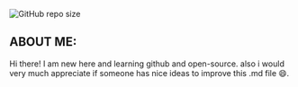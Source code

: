![GitHub repo size](https://img.shields.io/github/repo-size/zenoR-git/zenoR-git)
## ABOUT ME:

Hi there! I am new here and learning github and open-source. also i would very much appreciate if
someone has nice ideas to improve this .md file 😄.


<!--
**zenoR-git/zenoR-git** is a ✨ _special_ ✨ repository because its `README.md` (this file) appears on your GitHub profile.

Here are some ideas to get you started:

- 🔭 I’m currently working on ...
- 🌱 I’m currently learning ...
- 👯 I’m looking to collaborate on ...
- 🤔 I’m looking for help with ...
- 💬 Ask me about ...
- 📫 How to reach me: ...
- 😄 Pronouns: ...
- ⚡ Fun fact: ...
-->
